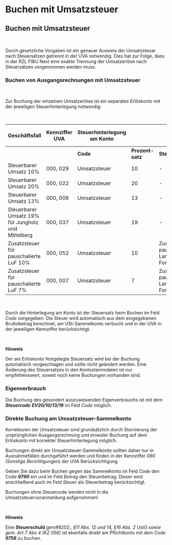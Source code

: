 # Buchen mit Umsatzsteuer

## Buchen mit Umsatzsteuer

&nbsp;

Durch gesetzliche Vorgaben ist ein genauer Ausweis der Umsatzsteuer nach Steuersätzen getrennt in der UVA notwendig. Dies hat zur Folge, dass in der RZL FIBU Next eine exakte Trennung der Umsatzerlöse nach Steuersätzen vorgenommen werden muss.

### Buchen von Ausgangsrechnungen mit Umsatzsteuer

&nbsp;

Zur Buchung der einzelnen Umsatzerlöse ist ein separates Erlöskonto mit der jeweiligen Steuerhinterlegung notwendig:

&nbsp;

| **Geschäftsfall** | **Kennziffer** **UVA** | **Steuerhinterlegung** **am** **Konto** |  |  | **Eingabe** **im Buchungsdialog** **(Feld Code)** | **Anzeige** **Journal/Konto** |
| --- | --- | --- | --- | --- | --- | --- |
|  |  | **Code** | **Prozent-satz** | **Steuertyp** |  |  |
| Steuerbarer Umsatz 10% | &#48;00, 029 | Umsatzsteuer | &#49;0 | \- | &#49;0 | M10 |
| Steuerbarer Umsatz 20% | &#48;00, 022 | Umsatzsteuer | &#50;0 | \- | &#50;0 | M20 |
| Steuerbarer Umsatz 13% | &#48;00, 006 | Umsatzsteuer | &#49;3 | \- | &#49;3 | M13 |
| Steuerbarer Umsatz 19% für Jungholz und Mittelberg | &#48;00, 037 | Umsatzsteuer | &#49;9 | \- | &#49;9 | M19 |
| Zusatzsteuer für pauschalierte LuF 10% | &#48;00, 052 | Umsatzsteuer | &#49;0 | Zusatzsteuer pauschalierte Land-/ Forstwirte | Z10 | Z10 |
| Zusatzsteuer für pauschalierte LuF 7% | &#48;00, 007 | Umsatzsteuer | &#55; | Zusatzsteuer pauschalierte Land-/ Forstwirte | Z07 | Z07 |


&nbsp;

Durch die Hinterlegung am Konto ist der Steuersatz beim Buchen im Feld *Code* vorgegeben. Die Steuer wird automatisch aus dem eingegebenen Bruttobetrag berechnet, am USt-Sammelkonto verbucht und in der UVA in der jeweiligen Kennziffer berücksichtigt.

&nbsp;

**Hinweis**

Der am Erlöskonto festgelegte Steuersatz wird bei der Buchung automatisch vorgeschlagen und sollte *nicht* geändert werden. Eine Änderung des Steuersatzes in den Kontostammdaten ist nur empfehlenswert, soweit noch keine Buchungen vorhanden sind.

### Eigenverbrauch

Die Buchung des gesondert auszuweisenden Eigenverbrauchs ist mit dem ***Steuercode** **EV20/10/13/19*** im Feld *Code* möglich.

### Direkte Buchung am Umsatzsteuer-Sammelkonto

Korrekturen der Umsatzsteuer sind grundsätzlich durch Stornierung der ursprünglichen Ausgangsrechnung und erneuter Buchung auf dem Erlöskonto mit korrekter Steuerhinterlegung möglich.

Buchungen direkt am Umsatzsteuer-Sammelkonto sollten daher nur in Ausnahmefällen durchgeführt werden und finden in der Kennziffer *090* *(Sonstige Berichtigungen)* der UVA Berücksichtigung.&nbsp;

Geben Sie dazu beim Buchen gegen das Sammelkonto im Feld *Code* den Code ***9790*** ein und im Feld *Betrag* den Steuerbetrag. Dieser wird anschließend auch im Feld *Steuer* als Steuerbetrag berücksichtigt.

Buchungen ohne Steuercode werden nicht in die Umsatzsteuervoranmeldung aufgenommen\!

&nbsp;

**Hinweis**

Eine **Steuerschuld** gem#8202;*. §11 Abs. 12 und 14, §16 Abs. 2 UstG sowie gem. Art 7 Abs 4 (KZ 056)* ist ebenfalls direkt am Pflichtkonto mit dem *Code **9756*** zu buchen.
